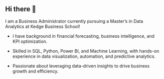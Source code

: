 ## Hi there 👋

I am a Business Administrator currently pursuing a Master’s in Data Analytics at Kedge Business School!

- I have background in financial forecasting, business intelligence, and KPI optimization.

- Skilled in SQL, Python, Power BI, and Machine Learning, with hands-on experience in data visualization, automation, and predictive analytics. 

- Passionate about leveraging data-driven insights to drive business growth and efficiency. 

<!--
**germanebarbosa/germanebarbosa** is a ✨ _special_ ✨ repository because its `README.md` (this file) appears on your GitHub profile.

Here are some ideas to get you started:

- 🔭 I’m currently working on ...
- 🌱 I’m currently learning ...
- 👯 I’m looking to collaborate on ...
- 🤔 I’m looking for help with ...
- 💬 Ask me about ...
- 📫 How to reach me: ...
- 😄 Pronouns: ...
- ⚡ Fun fact: ...
-->
